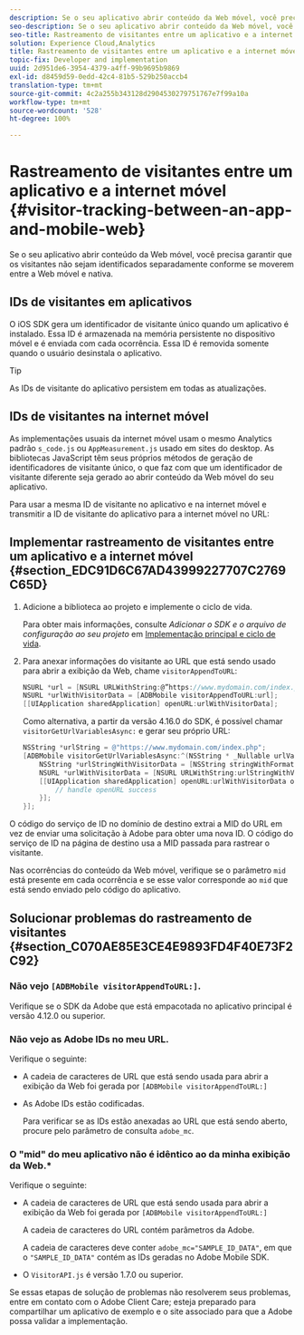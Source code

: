 ```yaml
---
description: Se o seu aplicativo abrir conteúdo da Web móvel, você precisa garantir que os visitantes não sejam identificados separadamente conforme se moverem entre a Web móvel e nativa.
seo-description: Se o seu aplicativo abrir conteúdo da Web móvel, você precisa garantir que os visitantes não sejam identificados separadamente conforme se moverem entre a Web móvel e nativa.
seo-title: Rastreamento de visitantes entre um aplicativo e a internet móvel
solution: Experience Cloud,Analytics
title: Rastreamento de visitantes entre um aplicativo e a internet móvel
topic-fix: Developer and implementation
uuid: 2d951de6-3954-4379-a4ff-99b9695b9869
exl-id: d8459d59-0edd-42c4-81b5-529b250accb4
translation-type: tm+mt
source-git-commit: 4c2a255b343128d2904530279751767e7f99a10a
workflow-type: tm+mt
source-wordcount: '528'
ht-degree: 100%

---
```


# Rastreamento de visitantes entre um aplicativo e a internet móvel  {#visitor-tracking-between-an-app-and-mobile-web}

Se o seu aplicativo abrir conteúdo da Web móvel, você precisa garantir que os visitantes não sejam identificados separadamente conforme se moverem entre a Web móvel e nativa.

## IDs de visitantes em aplicativos

O iOS SDK gera um identificador de visitante único quando um aplicativo é instalado. Essa ID é armazenada na memória persistente no dispositivo móvel e é enviada com cada ocorrência. Essa ID é removida somente quando o usuário desinstala o aplicativo.

>[!TIP]
>
>As IDs de visitante do aplicativo persistem em todas as atualizações.

## IDs de visitantes na internet móvel

As implementações usuais da internet móvel usam o mesmo Analytics padrão `s_code.js` ou `AppMeasurement.js` usado em sites do desktop. As bibliotecas JavaScript têm seus próprios métodos de geração de identificadores de visitante único, o que faz com que um identificador de visitante diferente seja gerado ao abrir conteúdo da Web móvel do seu aplicativo.

Para usar a mesma ID de visitante no aplicativo e na internet móvel e transmitir a ID de visitante do aplicativo para a internet móvel no URL:

## Implementar rastreamento de visitantes entre um aplicativo e a internet móvel {#section_EDC91D6C67AD43999227707C2769C65D}

1. Adicione a biblioteca ao projeto e implemente o ciclo de vida.

   Para obter mais informações, consulte *Adicionar o SDK e o arquivo de configuração ao seu projeto* em [Implementação principal e ciclo de vida](/help/ios/getting-started/dev-qs.md).
1. Para anexar informações do visitante ao URL que está sendo usado para abrir a exibição da Web, chame `visitorAppendToURL`:

   ```objective-c
   NSURL *url = [NSURL URLWithString:@”https://www.mydomain.com/index.php"]; 
   NSURL *urlWithVisitorData = [ADBMobile visitorAppendToURL:url]; 
   [[UIApplication sharedApplication] openURL:urlWithVisitorData];
   ```

   Como alternativa, a partir da versão 4.16.0 do SDK, é possível chamar `visitorGetUrlVariablesAsync:` e gerar seu próprio URL:

   ```objective-c
   NSString *urlString = @"https://www.mydomain.com/index.php"; 
   [ADBMobile visitorGetUrlVariablesAsync:^(NSString * _Nullable urlVariables) { 
       NSString *urlStringWithVisitorData = [NSString stringWithFormat:@"%@?%@", urlString, urlVariables]; 
       NSURL *urlWithVisitorData = [NSURL URLWithString:urlStringWithVisitorData]; 
       [[UIApplication sharedApplication] openURL:urlWithVisitorData options:@{} completionHandler:^(BOOL success) { 
           // handle openURL success 
       }]; 
   }];
   ```

O código do serviço de ID no domínio de destino extrai a MID do URL em vez de enviar uma solicitação à Adobe para obter uma nova ID. O código do serviço de ID na página de destino usa a MID passada para rastrear o visitante.

Nas ocorrências do conteúdo da Web móvel, verifique se o parâmetro `mid` está presente em cada ocorrência e se esse valor corresponde ao `mid` que está sendo enviado pelo código do aplicativo.

## Solucionar problemas do rastreamento de visitantes {#section_C070AE85E3CE4E9893FD4F40E73F2C92}

### Não vejo `[ADBMobile visitorAppendToURL:]`.

Verifique se o SDK da Adobe que está empacotada no aplicativo principal é versão 4.12.0 ou superior.

### Não vejo as Adobe IDs no meu URL.

Verifique o seguinte:

* A cadeia de caracteres de URL que está sendo usada para abrir a exibição da Web foi gerada por  `[ADBMobile visitorAppendToURL:]`

* As Adobe IDs estão codificadas.

   Para verificar se as IDs estão anexadas ao URL que está sendo aberto, procure pelo parâmetro de consulta `adobe_mc`.

### O &quot;mid&quot; do meu aplicativo não é idêntico ao da minha exibição da Web.*

Verifique o seguinte:

* A cadeia de caracteres de URL que está sendo usada para abrir a exibição da Web foi gerada por `[ADBMobile visitorAppendToURL:]`

   A cadeia de caracteres do URL contém parâmetros da Adobe.

   A cadeia de caracteres deve conter `adobe_mc="SAMPLE_ID_DATA"`, em que o `"SAMPLE_ID_DATA"` contém as IDs geradas no Adobe Mobile SDK.

* O `VisitorAPI.js` é versão 1.7.0 ou superior.

Se essas etapas de solução de problemas não resolverem seus problemas, entre em contato com o Adobe Client Care; esteja preparado para compartilhar um aplicativo de exemplo e o site associado para que a Adobe possa validar a implementação.
